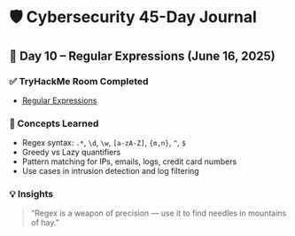 # 🛡️ Cybersecurity 45-Day Journal  
## 📅 Day 10 – Regular Expressions (June 16, 2025)

### ✅ TryHackMe Room Completed
- [Regular Expressions](https://tryhackme.com/room/regex)

### 🧠 Concepts Learned
- Regex syntax: `.*`, `\d`, `\w`, `[a-zA-Z]`, `{m,n}`, `^`, `$`
- Greedy vs Lazy quantifiers
- Pattern matching for IPs, emails, logs, credit card numbers
- Use cases in intrusion detection and log filtering

### 💡 Insights
> “Regex is a weapon of precision — use it to find needles in mountains of hay.”

